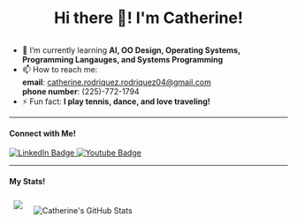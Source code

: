 <h1 align="center"> Hi there 👋! I'm Catherine!</h1>


<!--
**CatherineRodriquez04/CatherineRodriquez04** is a ✨ _special_ ✨ repository because its `README.md` (this file) appears on your GitHub profile.

Here are some ideas to get you started:

- 🔭 I’m currently working on ...
- 🌱 I’m currently learning ...
- 👯 I’m looking to collaborate on ...
- 🤔 I’m looking for help with ...
- 💬 Ask me about ...
- 📫 How to reach me: ...
- 😄 Pronouns: ...
- ⚡ Fun fact: ...
<img hspace="15" style="margin:0.5rem" src="https://github-readme-streak-stats.herokuapp.com/?user=CatherineRodriquez04&background=1A2B34">
-->
<img src="https://komarev.com/ghpvc/?username=CatherineRodriquez04&style=flat-square&color=blue" alt=""/>

- 🌱 I’m currently learning **AI, OO Design, Operating Systems, Programming Langauges, and Systems Programming**
- 📫 How to reach me:
        <br />**email**: catherine.rodriquez.rodriquez04@gmail.com
        <br />**phone number**: (225)-772-1794
- ⚡ Fun fact: **I play tennis, dance, and love traveling!**

---
#### Connect with Me!
<div id="badges">
  <a href="https://www.linkedin.com/in/catherine-rodriquez04/">
    <img src="https://img.shields.io/badge/LinkedIn-blue?style=for-the-badge&logo=linkedin&logoColor=white" alt="LinkedIn Badge"/>
  </a>
   <a href="https://www.youtube.com/@CatherineRodriquez">
    <img src="https://img.shields.io/badge/YouTube-red?style=for-the-badge&logo=youtube&logoColor=white" alt="Youtube Badge"/>
  </a>

---
#### My Stats!
  <img hsoace="15" style="margin:0.5rem" src="https://github-readme-stats.vercel.app/api/top-langs/?username=CatherineRodriquez04&hide=html,css&title_color=ffffff&text_color=c9cacc&icon_color=4AB197&bg_color=1A2B34" />
  <img hspace="15" style="margin:0.5rem" src="https://github-readme-stats.vercel.app/api?username=CatherineRodriquez04&show_icons=true&line_height=25&count_private=true&title_color=ffffff&text_color=c9cacc&icon_color=4AB097&bg_color=1A2B34" alt="Catherine's GitHub Stats" />
  




